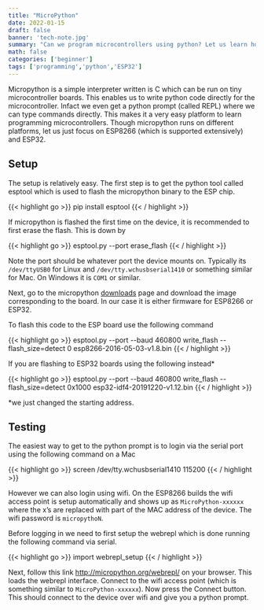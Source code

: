 ```yaml
---
title: "MicroPython"
date: 2022-01-15
draft: false
banner: 'tech-note.jpg'
summary: "Can we program microcontrollers using python? Let us learn how to do it."
math: false
categories: ['beginner']
tags: ['programming','python','ESP32']
---
```


Micropython is a simple interpreter written is C which can be run on tiny microcontroller boards. This enables us to write python code directly for the microcontroller. Infact we even get a python prompt (called REPL) where we can type commands directly. This makes it a very easy platform to learn programming microcontrollers. Though micropython runs on different platforms, let us just focus on ESP8266 (which is supported extensively) and ESP32.

## Setup

The setup is relatively easy. The first step is to get the python tool called esptool which is used to flash the micropython binary to the ESP chip.

{{< highlight go  >}}
pip install esptool 
{{< / highlight >}}

If micropython is flashed the first time on the device, it is recommended to first erase the flash. This is down by

{{< highlight go  >}}
esptool.py --port <port> erase_flash
{{< / highlight >}}

Note the port should be whatever port the device mounts on. Typically its `/dev/ttyUSB0` for Linux and `/dev/tty.wchusbserial1410` or something similar for Mac. On Windows it is `COM1` or similar.

Next, go to the micropython [downloads](http://micropython.org/download) page and download the image corresponding to the board. In our case it is either firmware for ESP8266 or ESP32.

To flash this code to the ESP board use the following command

{{< highlight go >}}
esptool.py --port <port> --baud 460800 write_flash --flash_size=detect 0 esp8266-2016-05-03-v1.8.bin
{{< / highlight >}}

If you are flashing to ESP32 boards using the following instead*

{{< highlight go >}}
esptool.py --port <port> --baud 460800 write_flash --flash_size=detect 0x1000 esp32-idf4-20191220-v1.12.bin
{{< / highlight >}}

*we just changed the starting address.

## Testing
The easiest way to get to the python prompt is to login via the serial port using the following command on a Mac

{{< highlight go  >}}
screen /dev/tty.wchusbserial1410 115200
{{< / highlight >}}

However we can also login using wifi. On the ESP8266 builds the wifi access point is setup automatically and shows up as `MicroPython-xxxxxx` where the x’s are replaced with part of the MAC address of the device. The wifi password is `micropythoN`.

Before logging in we need to first setup the webrepl which is done running the following command via serial.

{{< highlight go  >}}
import webrepl_setup
{{< / highlight >}}

Next, follow this link http://micropython.org/webrepl/ on your browser. This loads the webrepl interface. Connect to the wifi access point (which is something similar to `MicroPython-xxxxxx`). Now press the Connect button. This should connect to the device over wifi and give you a python prompt.


